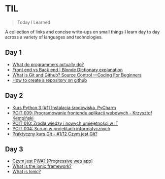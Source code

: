 # TIL
> Today I Learned

A collection of links and concise write-ups on small things I learn day to day across a variety of languages and technologies.

## Day 1

- [What do programmers actually do?](https://www.youtube.com/watch?v=FVdQETvHBoE) 
- [Front end vs Back end | Blonde Dictionary explanation](https://www.youtube.com/watch?v=NlpK0-TLrjw)
- [What is Git and Github? Source Control —Coding For Beginners](https://www.youtube.com/watch?v=3bchX_7ANQc)
- [How to create a repository on github](https://help.github.com/en/articles/create-a-repo)

## Day 2

- [Kurs Python 3 [#1] Instalacja środowiska, PyCharm](https://www.youtube.com/watch?v=NN5Pht2FRWs)
- [POIT 009: Programowanie frontendu aplikacji webowych - Krzysztof Kempiński](https://www.youtube.com/watch?v=vtn7UhAJrDU)
- [POIT 010: Źródła wiedzy i nowych umiejętności w IT](https://www.youtube.com/watch?v=r5xV34C5Bek&list=WL&index=3&t=0s)
- [POIT 004: Scrum w projektach informatycznych](https://www.youtube.com/watch?v=m0LApgEcDrg&list=WL&index=3)
- [Praktyczny kurs Git - #1/12 Czym jest Git?](https://www.youtube.com/watch?v=D6EI7EbEN4Q&t=19s)

## Day 3

- [Czym jest PWA? [Progressive web app]](https://www.youtube.com/watch?v=c17A42sIRRg&fbclid=IwAR05d8CigXYEfQZSvFFaGewwk-Eeyqtvau4G5gNmXH3YqYa7d06c4W2i4C8)
- [What is the ionic framework?](https://www.youtube.com/watch?v=-elYdVXEzVw&fbclid=IwAR2aOfSJpH3CytodfF4g-LASY9E0GgnuDn4scXlRGfMFUOkukvJRfbl4Lho)
- [What is Ionic?](https://www.youtube.com/watch?v=DpR0M_Mo6rU&fbclid=IwAR3zJv8jo_DMU3M3qWXMV1qgxhyoP8QVgXZVabRk3QByliYMCPKhWmoY4Zc)
